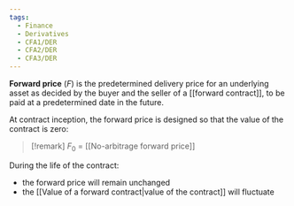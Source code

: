 ```yaml
---
tags:
  - Finance
  - Derivatives
  - CFA1/DER
  - CFA2/DER
  - CFA3/DER
---
```

**Forward price** $(F)$ is the predetermined delivery price for an underlying asset as decided by the buyer and the seller of a [[forward contract]], to be paid at a predetermined date in the future.

At contract inception, the forward price is designed so that the value of the contract is zero:

> [!remark] 
> $F_0$ = [[No-arbitrage forward price]]

During the life of the contract:
- the forward price will remain unchanged
- the [[Value of a forward contract|value of the contract]] will fluctuate